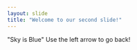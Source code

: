 ```yaml
---
layout: slide
title: "Welcome to our second slide!"
---
```

"Sky is Blue"
Use the left arrow to go back!
